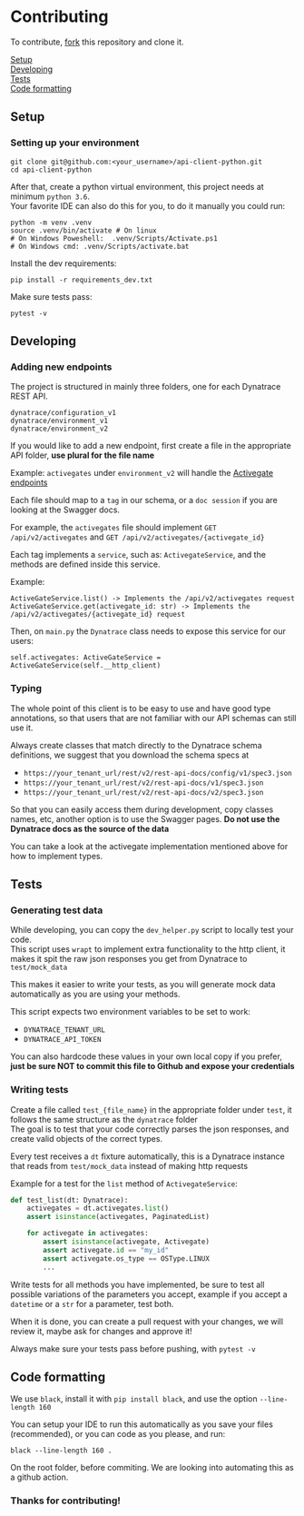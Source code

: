 # Contributing

To contribute, [fork](https://www.dynatrace.com/support/help/dynatrace-api) this repository and clone it.  

[Setup](#setup)  
[Developing](#developing)  
[Tests](#tests)  
[Code formatting](#code-formatting)  


<a name="setup"/>

## Setup

### Setting up your environment 

```shell
git clone git@github.com:<your_username>/api-client-python.git
cd api-client-python
```

After that, create a python virtual environment, this project needs at minimum `python 3.6`.  
Your favorite IDE can also do this for you, to do it manually you could run:  

```shell
python -m venv .venv
source .venv/bin/activate # On linux
# On Windows Poweshell:  .venv/Scripts/Activate.ps1
# On Windows cmd: .venv/Scripts/activate.bat
```

Install the dev requirements:

```shell
pip install -r requirements_dev.txt
```

Make sure tests pass:

```shell
pytest -v 
```

<a name="developing"/>

## Developing

### Adding new endpoints

The project is structured in mainly three folders, one for each Dynatrace REST API.

```
dynatrace/configuration_v1
dynatrace/environment_v1
dynatrace/environment_v2
```

If you would like to add a new endpoint, first create a file in the appropriate API folder, **use plural for the file name**

Example: `activegates` under `environment_v2` will handle the [Activegate endpoints](https://www.dynatrace.com/support/help/dynatrace-api/environment-api/activegates/)
 

Each file should map to a `tag` in our schema, or a `doc session` if you are looking at the Swagger docs.  

For example, the `activegates` file should implement `GET /api/v2/activegates` and `GET /api/v2/activegates/{activegate_id}`

Each tag implements a `service`, such as: `ActivegateService`, and the methods are defined inside this service.

Example:

`ActiveGateService.list() -> Implements the /api/v2/activegates request`  
`ActiveGateService.get(activegate_id: str) -> Implements the /api/v2/activegates/{activegate_id} request`

Then, on `main.py` the `Dynatrace` class needs to expose this service for our users:

`self.activegates: ActiveGateService = ActiveGateService(self.__http_client)`

### Typing

The whole point of this client is to be easy to use and have good type annotations, so that users that are not familiar with our API schemas can still use it.

Always create classes that match directly to the Dynatrace schema definitions, we suggest that you download the schema specs at 

* `https://your_tenant_url/rest/v2/rest-api-docs/config/v1/spec3.json`
* `https://your_tenant_url/rest/v2/rest-api-docs/v1/spec3.json`
* `https://your_tenant_url/rest/v2/rest-api-docs/v2/spec3.json`

So that you can easily access them during development, copy classes names, etc, another option is to use the Swagger pages. 
**Do not use the Dynatrace docs as the source of the data**  
  
You can take a look at the activegate implementation mentioned above for how to implement types.

<a name="tests"/>

## Tests

### Generating test data

While developing, you can copy the `dev_helper.py` script to locally test your code.  
This script uses `wrapt` to implement extra functionality to the http client, it makes it spit the raw json responses you get from Dynatrace to `test/mock_data`  

This makes it easier to write your tests, as you will generate mock data automatically as you are using your methods.

This script expects two environment variables to be set to work:

* `DYNATRACE_TENANT_URL`
* `DYNATRACE_API_TOKEN`

You can also hardcode these values in your own local copy if you prefer, **just be sure NOT to commit this file to Github and expose your credentials**

### Writing tests

Create a file called `test_{file_name}` in the appropriate folder under `test`, it follows the same structure as the `dynatrace` folder  
The goal is to test that your code correctly parses the json responses, and create valid objects of the correct types.  
  
Every test receives a `dt` fixture automatically, this is a Dynatrace instance that reads from `test/mock_data` instead of making http requests 


Example for a test for the `list` method of `ActivegateService`:

```python
def test_list(dt: Dynatrace):
    activegates = dt.activegates.list()
    assert isinstance(activegates, PaginatedList)

    for activegate in activegates:
        assert isinstance(activegate, Activegate)
        assert activegate.id == "my_id"
        assert activegate.os_type == OSType.LINUX
        ...
```

Write tests for all methods you have implemented, be sure to test all possible variations of the parameters you accept, example if you accept a `datetime` or a `str` for a parameter, test both.

When it is done, you can create a pull request with your changes, we will review it, maybe ask for changes and approve it!

Always make sure your tests pass before pushing, with `pytest -v`

<a name="code-formatting"/>

## Code formatting

We use `black`, install it with `pip install black`, and use the option `--line-length 160`

You can setup your IDE to run this automatically as you save your files (recommended), or you can code as you please, and run:

`black --line-length 160 .`

On the root folder, before commiting. We are looking into automating this as a github action.

### Thanks for contributing!
